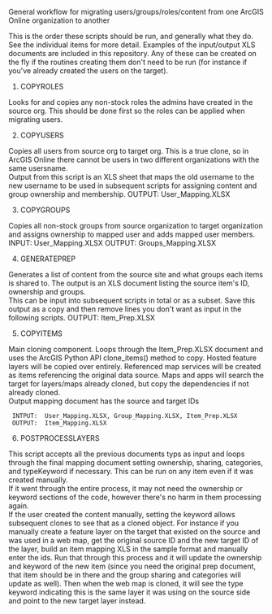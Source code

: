 General workflow for migrating users/groups/roles/content from one ArcGIS Online organization to another

This is the order these scripts should be run, and generally what they do.  See the individual items for more detail. 
Examples of the input/output XLS documents are included in this repository.  Any of these can be created on the fly if the routines creating them don't need to be run (for instance if you've already created the users on the target). 

1. COPYROLES

Looks for and copies any non-stock roles the admins have created in the source org.  This should be done first so the roles can be applied when migrating users. 

2. COPYUSERS

Copies all users from source org to target org.  This is a true clone, so in ArcGIS Online there cannot be users in two different organizations with the same usersname.  
Output from this script is an XLS sheet that maps the old username to the new username to be used in subsequent scripts for assigning content and group ownership and membership. 
     OUTPUT: User_Mapping.XLSX

3. COPYGROUPS

Copies all non-stock groups from source organization to target organization and assigns ownership to mapped user and adds mapped user members.
     INPUT:  User_Mapping.XLSX
     OUTPUT: Groups_Mapping.XLSX

4. GENERATEPREP

Generates a list of content from the source site and what groups each items is shared to.  The output is an XLS document listing the source item's ID, ownership and groups.  
This can be input into subsequent scripts in total or as a subset.  Save this output as a copy and then remove lines you don't want as input in the following scripts. 
     OUTPUT: Item_Prep.XLSX

5. COPYITEMS

Main cloning component.  Loops through the Item_Prep.XLSX document and uses the ArcGIS Python API clone_items() method to copy.  Hosted feature layers will be copied over entirely.  Referenced map services will be created as items referencing the original data source.  Maps and apps will search the target for layers/maps already cloned, but copy the dependencies if not already cloned.  
Output mapping document has the source and target IDs
     
     INTPUT:  User_Mapping.XLSX, Group_Mapping.XLSX, Item_Prep.XLSX
     OUTPUT:  Item_Mapping.XLSX

6. POSTPROCESSLAYERS

This script accepts all the previous documents typs as input and loops through the final mapping document setting ownership, sharing, categories, and typeKeyword if necessary.   This can be run on any item even if it was created manually.  
If it went through the entire process, it may not need the ownership or keyword sections of the code, however there's no harm in them processing again.  
If the user created the content manually, setting the keyword allows subsequent clones to see that as a cloned object.  For instance if you manually create a feature layer on the target that existed on the source and was used in a web map, get the original source ID and the new target ID of the layer, build an item mapping XLS in the sample format and manually enter the ids.  Run that through this process and it will update the ownership and keyword of the new item (since you need the original prep document, that item should be in there and the group sharing and categories will update as well).  Then when the web map is cloned, it will see the type keyword indicating this is the same layer it was using on the source side and point to the new target layer instead. 
